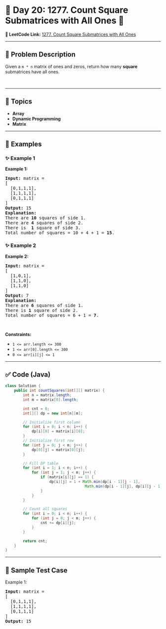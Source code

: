 # 📌 Day 20: 1277. Count Square Submatrices with All Ones 🎯

**🔗 LeetCode Link:** [1277. Count Square Submatrices with All Ones](https://leetcode.com/problems/count-square-submatrices-with-all-ones/)

---

## 🧩 Problem Description

<p>Given a <code>m * n</code> matrix of ones and zeros, return how many <strong>square</strong> submatrices have all ones.</p>

<p>&nbsp;</p>
<p><strong class="example">

---

## 🧠 Topics

- Array
- Dynamic Programming
- Matrix
---

## 🧩 Examples

### ✨ Example 1

Example 1:</strong></p>

<pre>
<strong>Input:</strong> matrix =
[
&nbsp; [0,1,1,1],
&nbsp; [1,1,1,1],
&nbsp; [0,1,1,1]
]
<strong>Output:</strong> 15
<strong>Explanation:</strong> 
There are <strong>10</strong> squares of side 1.
There are <strong>4</strong> squares of side 2.
There is  <strong>1</strong> square of side 3.
Total number of squares = 10 + 4 + 1 = <strong>15</strong>.
</pre>

<p><strong class="example">

### ✨ Example 2

Example 2:</strong></p>

<pre>
<strong>Input:</strong> matrix = 
[
  [1,0,1],
  [1,1,0],
  [1,1,0]
]
<strong>Output:</strong> 7
<strong>Explanation:</strong> 
There are <b>6</b> squares of side 1.  
There is <strong>1</strong> square of side 2. 
Total number of squares = 6 + 1 = <b>7</b>.
</pre>

<p>&nbsp;</p>
<p><strong>Constraints:</strong></p>

<ul>
	<li><code>1 &lt;= arr.length&nbsp;&lt;= 300</code></li>
	<li><code>1 &lt;= arr[0].length&nbsp;&lt;= 300</code></li>
	<li><code>0 &lt;= arr[i][j] &lt;= 1</code></li>
</ul>

---

## ✅ Code (Java)

```java
class Solution {
    public int countSquares(int[][] matrix) {
        int n = matrix.length;
        int m = matrix[0].length;

        int cnt = 0;
        int[][] dp = new int[n][m];

        // Initialize first column
        for (int i = 0; i < n; i++) {
            dp[i][0] = matrix[i][0];
        }
        // Initialize first row
        for (int j = 0; j < m; j++) {
            dp[0][j] = matrix[0][j];
        }

        // Fill DP table
        for (int i = 1; i < n; i++) {
            for (int j = 1; j < m; j++) {
                if (matrix[i][j] == 1) {
                    dp[i][j] = 1 + Math.min(dp[i - 1][j - 1],
                                    Math.min(dp[i - 1][j], dp[i][j - 1]));
                }
            }
        }

        // Count all squares
        for (int i = 0; i < n; i++) {
            for (int j = 0; j < m; j++) {
                cnt += dp[i][j];
            }
        }

        return cnt;
    }
}
```

---

## 🧪 Sample Test Case


Example 1:</strong></p>

<pre>
<strong>Input:</strong> matrix =
[
&nbsp; [0,1,1,1],
&nbsp; [1,1,1,1],
&nbsp; [0,1,1,1]
]
<strong>Output:</strong> 15
</pre>

<p><strong class="example">


